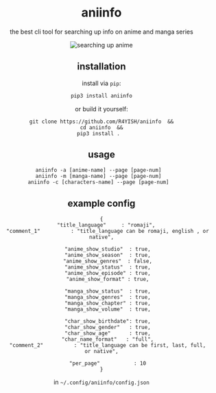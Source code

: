 <div align="center">
<h1>aniinfo</h1>
<p>the best cli tool for searching up info on anime and manga series<p>
<div>

![searching up anime](https://i.imgur.com/b58BIUh.gif)   

## installation  

install via `pip`:

```bash
pip3 install aniinfo
```
or build it yourself:

```
git clone https://github.com/R4YISH/aniinfo  &&
cd aniinfo  &&
pip3 install .  
```

## usage

```
aniinfo -a [anime-name] --page [page-num]  
aniinfo -m [manga-name] --page [page-num]  
aniinfo -c [characters-name] --page [page-num]  
```

## example config

```
{
	"title_language"     : "romaji", 
	"comment_1"          : "title_language can be romaji, english , or native",

	"anime_show_studio"  : true,
	"anime_show_season"  : true,
	"anime_show_genres"  : false,
	"anime_show_status"  : true,
	"anime_show_episode" : true,
	"anime_show_format" : true,

	"manga_show_status"  : true,
	"manga_show_genres"  : true,
	"manga_show_chapter" : true,
	"manga_show_volume"  : true,

	"char_show_birthdate": true,
	"char_show_gender"   : true,
	"char_show_age"      : true,
	"char_name_format"   : "full",
	"comment_2"          : "title_language can be first, last, full, or native",

	"per_page"           : 10
}
```

in `~/.config/aniinfo/config.json`
